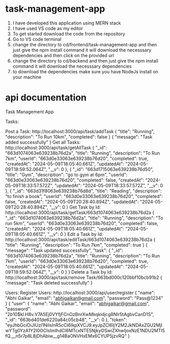 # task-management-app
 1. I have developed this application using MERN stack
 2. I have used VS code as my editor
 3. To get started download the code from the repository
 4. Go to VS code terminal
 5. change the directory to cd/frontend/task-management-app and then just give the npm install command it will download the necesssary dependencies and then click on the provided url
 6. change the directory to cd/backend and then just give the npm install command it will download the necesssary dependencies
 7. to download the dependencies make sure you have NodeJs install on your machine

# api documentation
Task Management App

Tasks:

Post a Task: http://localhost:3000/api/task/addTask
{
    "title": "Running",
    "description": "To Run 10km",
    "completed": false
}
{
    "message": "Task added successfully"
}
Get all Tasks: http://localhost:3000/api/task/getAllTask
 {
        "_id": "663d1074063e639238b76d2a",
        "title": "Running",
        "description": "To Run 7km",
        "userId": "663d0e33063e639238b76d20",
        "completed": true,
        "createdAt": "2024-05-09T18:05:40.661Z",
        "updatedAt": "2024-05-09T18:59:52.064Z",
        "__v": 0
    },
    {
        "_id": "663d1715063e639238b76d50",
        "title": "Gym",
        "description": "go to gym at 6pm",
        "userId": "663d0e33063e639238b76d20",
        "completed": false,
        "createdAt": "2024-05-09T18:33:57.572Z",
        "updatedAt": "2024-05-09T18:33:57.572Z",
        "__v": 0
    },
    {
        "_id": "663d31f8063e639238b76d8d",
        "title": "Reading",
        "description": "to finish a book",
        "userId": "663d0e33063e639238b76d20",
        "completed": false,
        "createdAt": "2024-05-09T20:28:40.894Z",
        "updatedAt": "2024-05-09T20:28:40.894Z",
        "__v": 0
    }
    Get Task by Id: http://localhost:3000/api/task/getTask/663d1074063e639238b76d2a
    {
    "_id": "663d1074063e639238b76d2a",
    "title": "Running",
    "description": "To run 5km",
    "userId": "663d0e33063e639238b76d20",
    "completed": false,
    "createdAt": "2024-05-09T18:05:40.661Z",
    "updatedAt": "2024-05-09T18:05:40.661Z",
    "__v": 0
}
Edit a Task by Id: http://localhost:3000/api/task/editTask/663d1074063e639238b76d2a
{
    "title": "Running",
    "description": "To Run 7km",
    "completed": true
}
{
    "message": "Task updated successfully",
    "task": {
        "_id": "663d1074063e639238b76d2a",
        "title": "Running",
        "description": "To Run 7km",
        "userId": "663d0e33063e639238b76d20",
        "completed": true,
        "createdAt": "2024-05-09T18:05:40.661Z",
        "updatedAt": "2024-05-09T18:59:52.064Z",
        "__v": 0
    }
}
Delete a Task by Id: http://localhost:3000/api/task/remove
Task/663bd000c120bbf10bcb91b2
{
    "message": "Task deleted successfully"
}

Users:
Register Users: http://localhost:3000/api/user/register
{
    "name": "Abhi Gaikar",
    "email": "abhigaikar@gmail.com",
    "password": "Pass@1234"
}
{
    "user": {
        "name": "Abhi Gaikar",
        "email": "abhigaikar@gmail.com",
        "password": "$2b$10$kl.H8v.V7A5Ej0VYfjFCnOzBnrXwMkqkidjcg8NIr5tAgbvCanD1S",
        "_id": "663bd401de6220a84c05cb48",
        "__v": 0
    },
    "token": "eyJhbGciOiJIUzI1NiIsInR5cCI6IkpXVCJ9.eyJpZCI6IjY2M2JkNDAxZGU2MjIwYTg0YzA1Y2I0OCIsImlhdCI6MTcxNTE5NjkyOSwiZXhwIjoxNzE1NDU2MTI5fQ.__n5r7p8L8jDhAbiw__g14BaONVHxEMx6CYUP5jzvRQ"
}
